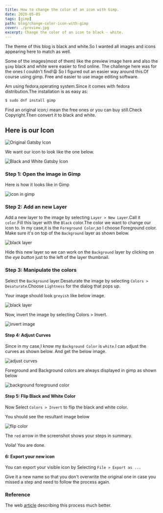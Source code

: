 ```yaml
---
title: How to change the color of an icon with Gimp.
date: 2020-05-05
tags: [gimp]
path: blog/change-color-icon-with-gimp
cover: ./preview.jpg
excerpt: Change the color of an icon to black - white.
---
```


The theme of this blog is black and white.So I wanted all images and icons appearing here to match as well.

Some of the images(most of them) like the preview image here and also the `gimp` black and white were easier to find online.
The challenge here was for the ones I couldn't find!:weary: So I figured out an easier way around this.Of course using gimp.
Free and easier to use image editing software.

Am using fedora,operating system.Since it comes with fedora distribution.The installation is as easy as:

```bash 
$ sudo dnf install gimp
```
Find an original icon;i mean the free ones or you can buy still.Check Copyright.Then convert it to black and white.

## Here is our Icon
![Original Gatsby Icon](./original-gatsby-icon.png)

We want our icon to look like the one below.

![Black and White Gatsby Icon](./gatsby-icon-black.png)

### Step 1: Open the image in Gimp
Here is how it looks like in Gimp

![icon in gimp](./gimp-img-1.png)

### Step 2: Add an new Layer 
Add a new layer to the image by selecting `Layer > New Layer`.Call it `color`.Fill this layer with the `Black` color.The color we want to change our icon to.
In my case,it is the `Foreground Color`,so I choose Foreground color.
Make sure it's on top of the `Background` layer
as shown below.

![black layer](./gimp-img-2.png)

Hide this new layer so we can work on the `Background` layer by clicking on the *eye button* just to the left of the layer thumbnail.

### Step 3: Manipulate the colors

Select the `Background` layer.Desaturate the image by selecting `Colors > Desaturate`.Choose `Lightness` for the dialog that pops up.

Your image should look `greyish` like below image.

![black layer](./gimp-img-3.png)

Now, invert the image by selecting Colors > Invert.

![invert image](./gimp-img-4.png)

#### Step 4: Adjust Curves

Since in my case,I know my  `Background Color` is `white`.I can adjust the curves as shown below.
And get the below image.

![adjust curves](./gimp-img-5.png)

Foreground and Background colors are always displayed in gimp as shown below

![background foreground color](./gimp-img-6.png)

#### Step 5: Flip Black and White Color

Now Select `Colors > Invert` to flip the black and white color.

You should see the resultant image below

![flip  color](./gimp-img-7.png)

The `red` arrow in the screenshot shows your steps in summary.

Voila! You are done.

#### 6: Export your new icon

You can export your visible icon by Selecting `File > Export as ...`

Give it a new name so that you don't overwrite the original one in case you missed a step and need to follow the process again.

### Reference

The web [article](http://www.benramey.com/2012/03/15/change-the-color-of-an-icon-with-gimp/) describing this process much better.
